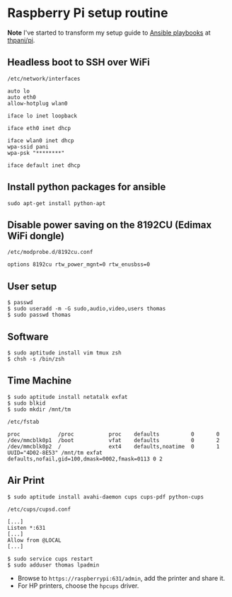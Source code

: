 Raspberry Pi setup routine
==========================

**Note** I've started to transform my setup guide to [Ansible
playbooks](http://www.ansible.com/) at [thpani/pi](https://github.com/thpani/pi).

## Headless boot to SSH over WiFi

`/etc/network/interfaces`

    auto lo
    auto eth0
    allow-hotplug wlan0
    
    iface lo inet loopback
    
    iface eth0 inet dhcp
    
    iface wlan0 inet dhcp
    wpa-ssid pani
    wpa-psk "********"
    
    iface default inet dhcp

## Install python packages for ansible

    sudo apt-get install python-apt

## Disable power saving on the 8192CU (Edimax WiFi dongle)

`/etc/modprobe.d/8192cu.conf`

    options 8192cu rtw_power_mgnt=0 rtw_enusbss=0
    
## User setup

    $ passwd
    $ sudo useradd -m -G sudo,audio,video,users thomas
    $ sudo passwd thomas

## Software

    $ sudo aptitude install vim tmux zsh
    $ chsh -s /bin/zsh

## Time Machine

    $ sudo aptitude install netatalk exfat
    $ sudo blkid
    $ sudo mkdir /mnt/tm
    
`/etc/fstab`

    proc            /proc           proc    defaults          0       0
    /dev/mmcblk0p1  /boot           vfat    defaults          0       2
    /dev/mmcblk0p2  /               ext4    defaults,noatime  0       1
    UUID="4D02-8E53" /mnt/tm exfat defaults,nofail,gid=100,dmask=0002,fmask=0113 0 2
    
## Air Print

    $ sudo aptitude install avahi-daemon cups cups-pdf python-cups
    
`/etc/cups/cupsd.conf`

    [...]
    Listen *:631
    [...]
    Allow from @LOCAL
    [...]

    $ sudo service cups restart
    $ sudo adduser thomas lpadmin
    
* Browse to `https://raspberrypi:631/admin`, add the printer and share it.
* For HP printers, choose the `hpcups` driver.
